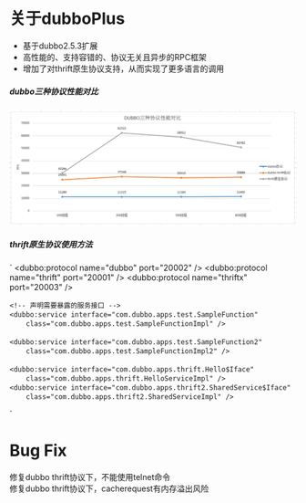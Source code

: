 # 关于dubboPlus

  - 基于dubbo2.5.3扩展
  - 高性能的、支持容错的、协议无关且异步的RPC框架
  - 增加了对thrift原生协议支持，从而实现了更多语言的调用

##### dubbo三种协议性能对比

![alt text](/performance.png "Title")

##### thrift原生协议使用方法

`
	<dubbo:protocol name="dubbo" port="20002" />
	<dubbo:protocol name="thrift" port="20001" />
	<dubbo:protocol name="thriftx" port="20003" />

	<!-- 声明需要暴露的服务接口 -->
	<dubbo:service interface="com.dubbo.apps.test.SampleFunction"
		class="com.dubbo.apps.test.SampleFunctionImpl" />

	<dubbo:service interface="com.dubbo.apps.test.SampleFunction2"
		class="com.dubbo.apps.test.SampleFunctionImpl2" />

	<dubbo:service interface="com.dubbo.apps.thrift.Hello$Iface"
		class="com.dubbo.apps.thrift.HelloServiceImpl" />
	<dubbo:service interface="com.dubbo.apps.thrift2.SharedService$Iface"
		class="com.dubbo.apps.thrift2.SharedServiceImpl" />
`

# Bug Fix

修复dubbo thrift协议下，不能使用telnet命令		
修复dubbo thrift协议下，cacherequest有内存溢出风险

